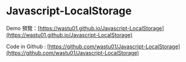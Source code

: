 # Javascript-LocalStorage

Demo 預覽：[https://wastu01.github.io/Javascript-LocalStorage](https://wastu01.github.io/Javascript-LocalStorage)

Code in Github : [https://github.com/wastu01/Javascript-LocalStorage](https://github.com/wastu01/Javascript-LocalStorage)
